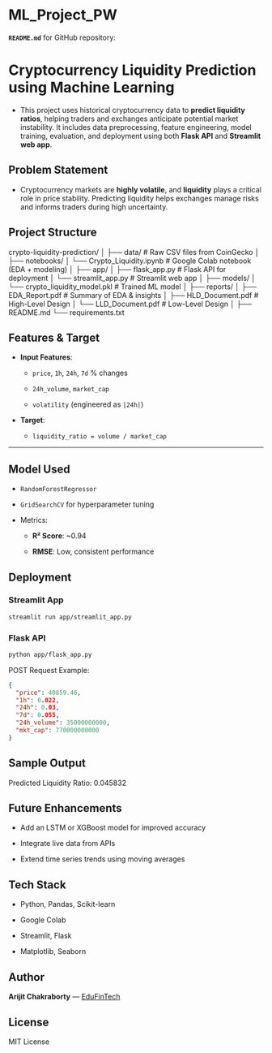 # ML_Project_PW

**`README.md`** for GitHub repository:

# Cryptocurrency Liquidity Prediction using Machine Learning

- This project uses historical cryptocurrency data to **predict liquidity ratios**, helping traders and exchanges anticipate potential market instability. It includes data preprocessing, feature engineering, model training, evaluation, and deployment using both **Flask API** and **Streamlit web app**.

## Problem Statement

- Cryptocurrency markets are **highly volatile**, and **liquidity** plays a critical role in price stability. Predicting liquidity helps exchanges manage risks and informs traders during high uncertainty.

## Project Structure

crypto-liquidity-prediction/
│
├── data/                        # Raw CSV files from CoinGecko
│
├── notebooks/
│   └── Crypto\_Liquidity.ipynb   # Google Colab notebook (EDA + modeling)
│
├── app/
│   ├── flask\_app.py             # Flask API for deployment
│   └── streamlit\_app.py         # Streamlit web app
│
├── models/
│   └── crypto\_liquidity\_model.pkl  # Trained ML model
│
├── reports/
│   ├── EDA\_Report.pdf           # Summary of EDA & insights
│   ├── HLD\_Document.pdf         # High-Level Design
│   └── LLD\_Document.pdf         # Low-Level Design
│
├── README.md
└── requirements.txt

## Features & Target

- **Input Features**:

  - `price`, `1h`, `24h`, `7d` % changes

  - `24h_volume`, `market_cap`

  - `volatility` (engineered as `|24h|`)

- **Target**:

  - `liquidity_ratio = volume / market_cap`

---

## Model Used

- `RandomForestRegressor`

- `GridSearchCV` for hyperparameter tuning

- Metrics:

  - **R² Score**: ~0.94

  - **RMSE**: Low, consistent performance

## Deployment

### Streamlit App

```bash
streamlit run app/streamlit_app.py
````

### Flask API

```bash
python app/flask_app.py
```

POST Request Example:

```json
{
  "price": 40859.46,
  "1h": 0.022,
  "24h": 0.03,
  "7d": 0.055,
  "24h_volume": 35000000000,
  "mkt_cap": 770000000000
}
```
## Sample Output

Predicted Liquidity Ratio: 0.045832

## Future Enhancements

* Add an LSTM or XGBoost model for improved accuracy

* Integrate live data from APIs

* Extend time series trends using moving averages

## Tech Stack

* Python, Pandas, Scikit-learn

* Google Colab

* Streamlit, Flask

* Matplotlib, Seaborn

## Author

**Arijit Chakraborty** — [EduFinTech](https://www.edufintech.co.in)

## License

MIT License

